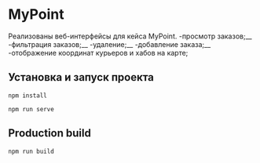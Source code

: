 # MyPoint

Реализованы веб-интерфейсы для кейса MyPoint.
-просмотр заказов;__
-фильтрация заказов;__
-удаление;__
-добавление заказа;__
-отображение координат курьеров и хабов на карте;

## Установка и запуск проекта
```
npm install
```
```
npm run serve
```

## Production build
```
npm run build
```
